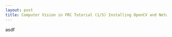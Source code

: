 ```yaml
---
layout: post
title: Computer Vision in FRC Tutorial (1/5) Installing OpenCV and Network tables
---
```

asdf
